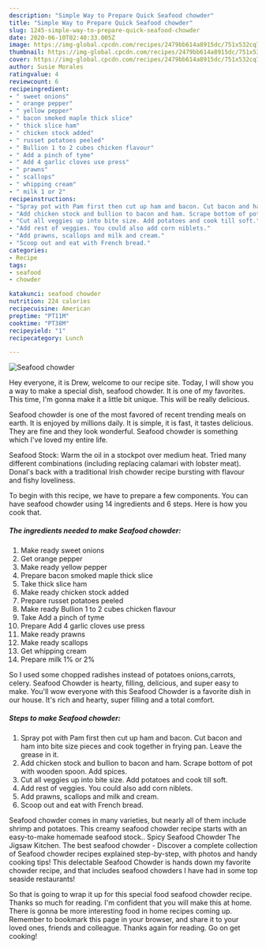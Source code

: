 ```yaml
---
description: "Simple Way to Prepare Quick Seafood chowder"
title: "Simple Way to Prepare Quick Seafood chowder"
slug: 1245-simple-way-to-prepare-quick-seafood-chowder
date: 2020-06-10T02:40:33.005Z
image: https://img-global.cpcdn.com/recipes/2479bb614a8915dc/751x532cq70/seafood-chowder-recipe-main-photo.jpg
thumbnail: https://img-global.cpcdn.com/recipes/2479bb614a8915dc/751x532cq70/seafood-chowder-recipe-main-photo.jpg
cover: https://img-global.cpcdn.com/recipes/2479bb614a8915dc/751x532cq70/seafood-chowder-recipe-main-photo.jpg
author: Susie Morales
ratingvalue: 4
reviewcount: 6
recipeingredient:
- " sweet onions"
- " orange pepper"
- " yellow pepper"
- " bacon smoked maple thick slice"
- " thick slice ham"
- " chicken stock added"
- " russet potatoes peeled"
- " Bullion 1 to 2 cubes chicken flavour"
- " Add a pinch of tyme"
- " Add 4 garlic cloves use press"
- " prawns"
- " scallops"
- " whipping cream"
- " milk 1 or 2"
recipeinstructions:
- "Spray pot with Pam first then cut up ham and bacon. Cut bacon and ham into bite size pieces and cook together in frying pan. Leave the grease in it."
- "Add chicken stock and bullion to bacon and ham. Scrape bottom of pot with wooden spoon. Add spices."
- "Cut all veggies up into bite size. Add potatoes and cook till soft."
- "Add rest of veggies. You could also add corn niblets."
- "Add prawns, scallops and milk and cream."
- "Scoop out and eat with French bread."
categories:
- Recipe
tags:
- seafood
- chowder

katakunci: seafood chowder 
nutrition: 224 calories
recipecuisine: American
preptime: "PT11M"
cooktime: "PT38M"
recipeyield: "1"
recipecategory: Lunch

---
```



![Seafood chowder](https://img-global.cpcdn.com/recipes/2479bb614a8915dc/751x532cq70/seafood-chowder-recipe-main-photo.jpg)

Hey everyone, it is Drew, welcome to our recipe site. Today, I will show you a way to make a special dish, seafood chowder. It is one of my favorites. This time, I'm gonna make it a little bit unique. This will be really delicious.

Seafood chowder is one of the most favored of recent trending meals on earth. It is enjoyed by millions daily. It is simple, it is fast, it tastes delicious. They are fine and they look wonderful. Seafood chowder is something which I've loved my entire life.

Seafood Stock: Warm the oil in a stockpot over medium heat. Tried many different combinations (including replacing calamari with lobster meat). Donal&#39;s back with a traditional Irish chowder recipe bursting with flavour and fishy loveliness.


To begin with this recipe, we have to prepare a few components. You can have seafood chowder using 14 ingredients and 6 steps. Here is how you cook that.

<!--inarticleads1-->

##### The ingredients needed to make Seafood chowder:

1. Make ready  sweet onions
1. Get  orange pepper
1. Make ready  yellow pepper
1. Prepare  bacon smoked maple thick slice
1. Take  thick slice ham
1. Make ready  chicken stock added
1. Prepare  russet potatoes peeled
1. Make ready  Bullion 1 to 2 cubes chicken flavour
1. Take  Add a pinch of tyme
1. Prepare  Add 4 garlic cloves use press
1. Make ready  prawns
1. Make ready  scallops
1. Get  whipping cream
1. Prepare  milk 1% or 2%


So I used some chopped radishes instead of potatoes onions,carrots, celery. Seafood Chowder is hearty, filling, delicious, and super easy to make. You&#39;ll wow everyone with this Seafood Chowder is a favorite dish in our house. It&#39;s rich and hearty, super filling and a total comfort. 

<!--inarticleads2-->

##### Steps to make Seafood chowder:

1. Spray pot with Pam first then cut up ham and bacon. Cut bacon and ham into bite size pieces and cook together in frying pan. Leave the grease in it.
1. Add chicken stock and bullion to bacon and ham. Scrape bottom of pot with wooden spoon. Add spices.
1. Cut all veggies up into bite size. Add potatoes and cook till soft.
1. Add rest of veggies. You could also add corn niblets.
1. Add prawns, scallops and milk and cream.
1. Scoop out and eat with French bread.


Seafood chowder comes in many varieties, but nearly all of them include shrimp and potatoes. This creamy seafood chowder recipe starts with an easy-to-make homemade seafood stock.. Spicy Seafood Chowder The Jigsaw Kitchen. The best seafood chowder - Discover a complete collection of Seafood chowder recipes explained step-by-step, with photos and handy cooking tips! This delectable Seafood Chowder is hands down my favorite chowder recipe, and that includes seafood chowders I have had in some top seaside restaurants! 

So that is going to wrap it up for this special food seafood chowder recipe. Thanks so much for reading. I'm confident that you will make this at home. There is gonna be more interesting food in home recipes coming up. Remember to bookmark this page in your browser, and share it to your loved ones, friends and colleague. Thanks again for reading. Go on get cooking!
